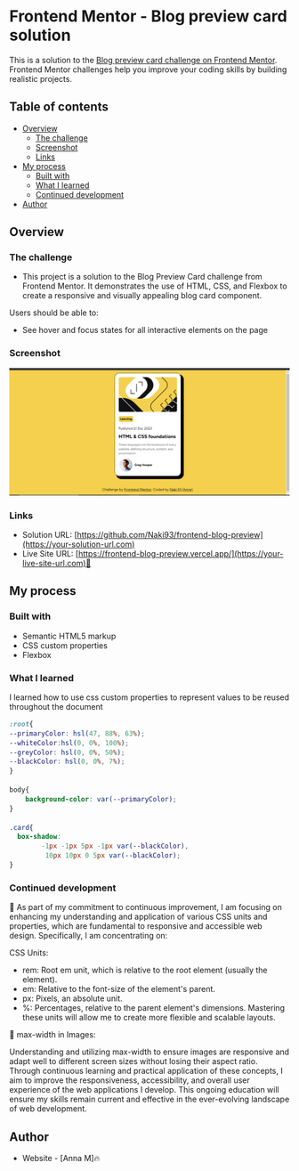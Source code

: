 # Frontend Mentor - Blog preview card solution

This is a solution to the [Blog preview card challenge on Frontend Mentor](https://www.frontendmentor.io/challenges/blog-preview-card-ckPaj01IcS). Frontend Mentor challenges help you improve your coding skills by building realistic projects. 

## Table of contents

- [Overview](#overview)
  - [The challenge](#)
  - [Screenshot](#screenshot)
  - [Links](#links)
- [My process](#my-process)
  - [Built with](#)
  - [What I learned](#what-i-learned)
  - [Continued development](#continued-development)
- [Author](#author)


## Overview

### The challenge

- This project is a solution to the Blog Preview Card challenge from Frontend Mentor. It demonstrates the use of HTML, CSS, and Flexbox to create a responsive and visually appealing blog card component.

Users should be able to:

- See hover and focus states for all interactive elements on the page

### Screenshot

![](./blog-preview.png)

### Links

- Solution URL: [https://github.com/Naki93/frontend-blog-preview](https://your-solution-url.com)
- Live Site URL: [https://frontend-blog-preview.vercel.app/](https://your-live-site-url.com)🚀

## My process

### Built with

- Semantic HTML5 markup
- CSS custom properties
- Flexbox


### What I learned

I learned how to use css custom properties to represent values to be reused throughout the document
```css
:root{
--primaryColor: hsl(47, 88%, 63%);
--whiteColor:hsl(0, 0%, 100%);
--greyColor: hsl(0, 0%, 50%);
--blackColor: hsl(0, 0%, 7%);
}

body{
    background-color: var(--primaryColor);
}

.card{
  box-shadow: 
        -1px -1px 5px -1px var(--blackColor), 
         10px 10px 0 5px var(--blackColor); 
}
```
### Continued development

📝 As part of my commitment to continuous improvement, I am focusing on enhancing my understanding and application of various CSS units and properties, which are fundamental to responsive and accessible web design. Specifically, I am concentrating on:

 CSS Units:

- rem: Root em unit, which is relative to the root element (usually the <html> element).
- em: Relative to the font-size of the element's parent.
- px: Pixels, an absolute unit.
- %: Percentages, relative to the parent element's dimensions.
Mastering these units will allow me to create more flexible and scalable layouts.

📏 max-width in Images:

Understanding and utilizing max-width to ensure images are responsive and adapt well to different screen sizes without losing their aspect ratio.
Through continuous learning and practical application of these concepts, I aim to improve the responsiveness, accessibility, and overall user experience of the web applications I develop. This ongoing education will ensure my skills remain current and effective in the ever-evolving landscape of web development.

## Author

- Website - [Anna M]🔥


